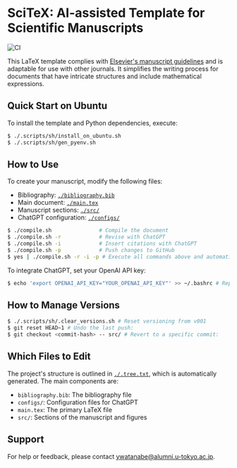 # SciTeX: AI-assisted Template for Scientific Manuscripts

![CI](https://github.com/ywatanabe1989/LaTeX-Scientific-Template/actions/workflows/compile.yml/badge.svg)

This LaTeX template complies with [Elsevier's manuscript guidelines](https://www.elsevier.com/researcher/author/policies-and-guidelines/latex-instructions) and is adaptable for use with other journals. It simplifies the writing process for documents that have intricate structures and include mathematical expressions.

## Quick Start on Ubuntu

To install the template and Python dependencies, execute:

```bash
$ ./.scripts/sh/install_on_ubuntu.sh
$ ./.scripts/sh/gen_pyenv.sh
```

## How to Use

To create your manuscript, modify the following files:
- Bibliography: [`./bibliography.bib`](./bibliography.bib)
- Main document: [`./main.tex`](./main.tex)
- Manuscript sections: [`./src/`](./src/)
- ChatGPT configuration: [`./configs/`](./configs/)

```bash
$ ./compile.sh               # Compile the document
$ ./compile.sh -r            # Revise with ChatGPT
$ ./compile.sh -i            # Insert citations with ChatGPT
$ ./compile.sh -p            # Push changes to GitHub
$ yes | ./compile.sh -r -i -p # Execute all commands above and automatically confirm prompts
```

To integrate ChatGPT, set your OpenAI API key:

```bash
$ echo 'export OPENAI_API_KEY="YOUR_OPENAI_API_KEY"' >> ~/.bashrc # Replace YOUR_OPENAI_API_KEY with your actual key. For further information, vist the OpenAI API documentation (https://openai.com/blog/openai-api).
```

## How to Manage Versions

```bash
$ ./.scripts/sh/.clear_versions.sh # Reset versioning from v001
$ git reset HEAD~1 # Undo the last push:
$ git checkout <commit-hash> -- src/ # Revert to a specific commit:
```

## Which Files to Edit

The project's structure is outlined in [`./.tree.txt`](./.tree.txt), which is automatically generated. The main components are:

- `bibliography.bib`: The bibliography file
- `configs/`: Configuration files for ChatGPT
- `main.tex`: The primary LaTeX file
- `src/`: Sections of the manuscript and figures

## Support

For help or feedback, please contact ywatanabe@alumni.u-tokyo.ac.jp.
